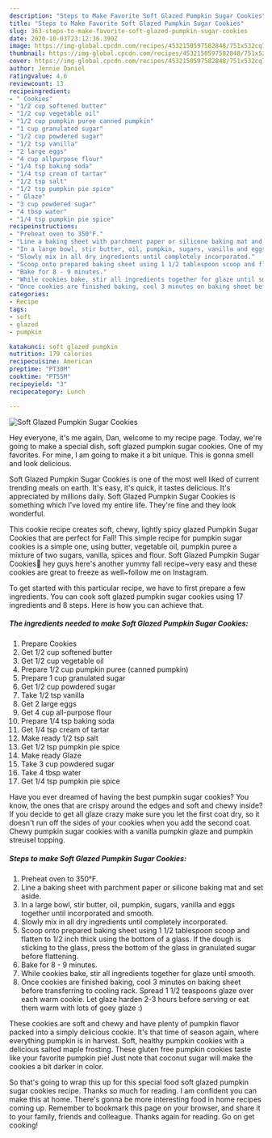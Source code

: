 ```yaml
---
description: "Steps to Make Favorite Soft Glazed Pumpkin Sugar Cookies"
title: "Steps to Make Favorite Soft Glazed Pumpkin Sugar Cookies"
slug: 363-steps-to-make-favorite-soft-glazed-pumpkin-sugar-cookies
date: 2020-10-03T23:12:36.390Z
image: https://img-global.cpcdn.com/recipes/4532150597582848/751x532cq70/soft-glazed-pumpkin-sugar-cookies-recipe-main-photo.jpg
thumbnail: https://img-global.cpcdn.com/recipes/4532150597582848/751x532cq70/soft-glazed-pumpkin-sugar-cookies-recipe-main-photo.jpg
cover: https://img-global.cpcdn.com/recipes/4532150597582848/751x532cq70/soft-glazed-pumpkin-sugar-cookies-recipe-main-photo.jpg
author: Jennie Daniel
ratingvalue: 4.6
reviewcount: 13
recipeingredient:
- " Cookies"
- "1/2 cup softened butter"
- "1/2 cup vegetable oil"
- "1/2 cup pumpkin puree canned pumpkin"
- "1 cup granulated sugar"
- "1/2 cup powdered sugar"
- "1/2 tsp vanilla"
- "2 large eggs"
- "4 cup allpurpose flour"
- "1/4 tsp baking soda"
- "1/4 tsp cream of tartar"
- "1/2 tsp salt"
- "1/2 tsp pumpkin pie spice"
- " Glaze"
- "3 cup powdered sugar"
- "4 tbsp water"
- "1/4 tsp pumpkin pie spice"
recipeinstructions:
- "Preheat oven to 350°F."
- "Line a baking sheet with parchment paper or silicone baking mat and set aside."
- "In a large bowl, stir butter, oil, pumpkin, sugars, vanilla and eggs together until incorporated and smooth."
- "Slowly mix in all dry ingredients until completely incorporated."
- "Scoop onto prepared baking sheet using 1 1/2 tablespoon scoop and flatten to 1/2 inch thick using the bottom of a glass. If the dough is sticking to the glass, press the bottom of the glass in granulated sugar before flattening."
- "Bake for 8 - 9 minutes."
- "While cookies bake, stir all ingredients together for glaze until smooth."
- "Once cookies are finished baking, cool 3 minutes on baking sheet before transferring to cooling rack. Spread 1 1/2 teaspoons glaze over each warm cookie. Let glaze harden 2-3 hours before serving or eat them warm with lots of goey glaze :)"
categories:
- Recipe
tags:
- soft
- glazed
- pumpkin

katakunci: soft glazed pumpkin 
nutrition: 179 calories
recipecuisine: American
preptime: "PT30M"
cooktime: "PT55M"
recipeyield: "3"
recipecategory: Lunch

---
```



![Soft Glazed Pumpkin Sugar Cookies](https://img-global.cpcdn.com/recipes/4532150597582848/751x532cq70/soft-glazed-pumpkin-sugar-cookies-recipe-main-photo.jpg)

Hey everyone, it's me again, Dan, welcome to my recipe page. Today, we're going to make a special dish, soft glazed pumpkin sugar cookies. One of my favorites. For mine, I am going to make it a bit unique. This is gonna smell and look delicious.

Soft Glazed Pumpkin Sugar Cookies is one of the most well liked of current trending meals on earth. It's easy, it's quick, it tastes delicious. It's appreciated by millions daily. Soft Glazed Pumpkin Sugar Cookies is something which I've loved my entire life. They're fine and they look wonderful.

This cookie recipe creates soft, chewy, lightly spicy glazed Pumpkin Sugar Cookies that are perfect for Fall! This simple recipe for pumpkin sugar cookies is a simple one, using butter, vegetable oil, pumpkin puree a mixture of two sugars, vanilla, spices and flour. Soft Glazed Pumpkin Sugar Cookies🎃 hey guys here&#39;s another yummy fall recipe~very easy and these cookies are great to freeze as well~follow me on Instagram.


To get started with this particular recipe, we have to first prepare a few ingredients. You can cook soft glazed pumpkin sugar cookies using 17 ingredients and 8 steps. Here is how you can achieve that.

<!--inarticleads1-->

##### The ingredients needed to make Soft Glazed Pumpkin Sugar Cookies:

1. Prepare  Cookies
1. Get 1/2 cup softened butter
1. Get 1/2 cup vegetable oil
1. Prepare 1/2 cup pumpkin puree (canned pumpkin)
1. Prepare 1 cup granulated sugar
1. Get 1/2 cup powdered sugar
1. Take 1/2 tsp vanilla
1. Get 2 large eggs
1. Get 4 cup all-purpose flour
1. Prepare 1/4 tsp baking soda
1. Get 1/4 tsp cream of tartar
1. Make ready 1/2 tsp salt
1. Get 1/2 tsp pumpkin pie spice
1. Make ready  Glaze
1. Take 3 cup powdered sugar
1. Take 4 tbsp water
1. Get 1/4 tsp pumpkin pie spice


Have you ever dreamed of having the best pumpkin sugar cookies? You know, the ones that are crispy around the edges and soft and chewy inside? If you decide to get all glaze crazy make sure you let the first coat dry, so it doesn&#39;t run off the sides of your cookies when you add the second coat. Chewy pumpkin sugar cookies with a vanilla pumpkin glaze and pumpkin streusel topping. 

<!--inarticleads2-->

##### Steps to make Soft Glazed Pumpkin Sugar Cookies:

1. Preheat oven to 350°F.
1. Line a baking sheet with parchment paper or silicone baking mat and set aside.
1. In a large bowl, stir butter, oil, pumpkin, sugars, vanilla and eggs together until incorporated and smooth.
1. Slowly mix in all dry ingredients until completely incorporated.
1. Scoop onto prepared baking sheet using 1 1/2 tablespoon scoop and flatten to 1/2 inch thick using the bottom of a glass. If the dough is sticking to the glass, press the bottom of the glass in granulated sugar before flattening.
1. Bake for 8 - 9 minutes.
1. While cookies bake, stir all ingredients together for glaze until smooth.
1. Once cookies are finished baking, cool 3 minutes on baking sheet before transferring to cooling rack. Spread 1 1/2 teaspoons glaze over each warm cookie. Let glaze harden 2-3 hours before serving or eat them warm with lots of goey glaze :)


These cookies are soft and chewy and have plenty of pumpkin flavor packed into a simply delicious cookie. It&#39;s that time of season again, where everything pumpkin is in harvest. Soft, healthy pumpkin cookies with a delicious salted maple frosting. These gluten free pumpkin cookies taste like your favorite pumpkin pie! Just note that coconut sugar will make the cookies a bit darker in color. 

So that's going to wrap this up for this special food soft glazed pumpkin sugar cookies recipe. Thanks so much for reading. I am confident you can make this at home. There's gonna be more interesting food in home recipes coming up. Remember to bookmark this page on your browser, and share it to your family, friends and colleague. Thanks again for reading. Go on get cooking!
